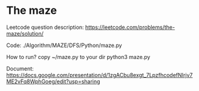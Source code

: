 # The maze 
Leetcode question description:
https://leetcode.com/problems/the-maze/solution/

Code:
./Algorithm/MAZE/DFS/Python/maze.py

How to run?
copy ~/maze.py to your dir 
python3 maze.py

Document:
https://docs.google.com/presentation/d/1zgACbu8exgt_7LpzfhcodefNIrjv7ME2vFq8WphGoeg/edit?usp=sharing

